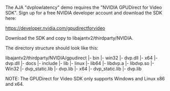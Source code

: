 The AJA "dvplowlatency" demo requires the "NVIDIA GPUDirect for Video SDK".
Sign up for a free NVIDIA developer account and download the SDK here:

https://developer.nvidia.com/gpudirectforvideo

Download the SDK and copy to libajantv2/thirdparty/NVIDIA.

The directory structure should look like this:

libajantv2/thirdparty/NVIDIA/gpudirect
|- bin
  |- win32
    |- dvp.dll
  |- x64
    |- dvp.dll
|- docs
|- include
|- lib
  |- linux
    |- lib64
      |- libdvp.a
      |- libdvp.so
  |- Win32
    |- dvp_static.lib
    |- dvp.lib
  |- x64
    |- dvp_static.lib
    |- dvp.lib

NOTE: The GPUDirect for Video SDK only supports Windows and Linux x86 and x64.
